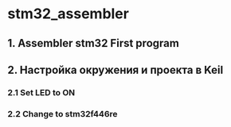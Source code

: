 # stm32_assembler
## 1. Assembler stm32 First program
## 2. Настройка окружения и проекта в Keil 
### 2.1 Set LED to ON
### 2.2 Change to stm32f446re

